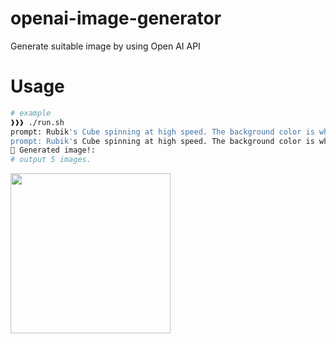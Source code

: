 # openai-image-generator

Generate suitable image by using Open AI API

# Usage

```bash
# example
❱❱❱ ./run.sh
prompt: Rubik's Cube spinning at high speed. The background color is white.
prompt: Rubik's Cube spinning at high speed. The background color is white. width: 1024 height: 1024
🍣 Generated image!:
# output 5 images.
```

<img src="https://user-images.githubusercontent.com/5608492/227156282-adf6300c-8567-446e-9e0f-ea9641c2158f.png" width="256" height="256" />
